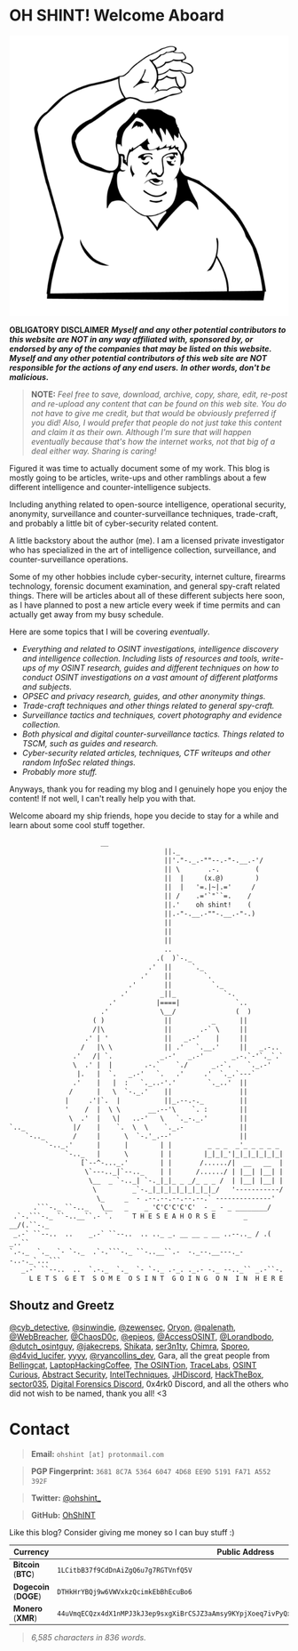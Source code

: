 # **OH SHINT! Welcome Aboard**

![donvito](Contact/donvito.png)

**OBLIGATORY DISCLAIMER**
***Myself and any other potential contributors to this website are NOT in any way affiliated with, sponsored by, or endorsed by any of the companies that may be listed on this website. Myself and any other potential contributors of this web site are NOT responsible for the actions of any end users.*** 
***In other words, don't be malicious.***


> **NOTE:**
> *Feel free to save, download, archive, copy, share, edit, re-post and re-upload any content that can be found on this web site. You do not have to give me credit, but that would be obviously preferred if you did! Also, I would prefer that people do not just take this content and claim it as their own. Although I'm sure that will happen eventually because that's how the internet works, not that big of a deal either way. Sharing is caring!*


Figured it was time to actually document some of my work. This blog is mostly going to be articles, write-ups and other ramblings about a few different intelligence and counter-intelligence subjects.

Including anything related to open-source intelligence, operational security, anonymity, surveillance and counter-surveillance techniques, trade-craft, and probably a little bit of cyber-security related content. 

A little backstory about the author (me). I am a licensed private investigator who has specialized in the art of intelligence collection, surveillance, and counter-surveillance operations. 

Some of my other hobbies include cyber-security, internet culture, firearms technology, forensic document examination, and general spy-craft related things. There will be articles about all of these different subjects here soon, as I have planned to post a new article every week if time permits and can actually get away from my busy schedule.

Here are some topics that I will be covering *eventually*.

- *Everything and related to OSINT investigations, intelligence discovery and intelligence collection. Including lists of resources and tools, write-ups of my OSINT research, guides and different techniques on how to conduct OSINT investigations on a vast amount of different platforms and subjects.*
- *OPSEC and privacy research, guides, and other anonymity things.*
- *Trade-craft techniques and other things related to general spy-craft.*
- *Surveillance tactics and techniques, covert photography and evidence collection.*
- *Both physical and digital counter-surveillance tactics. Things related to TSCM, such as guides and research.*
- *Cyber-security related articles, techniques, CTF writeups and other random InfoSec related things.*
- *Probably more stuff.*

Anyways, thank you for reading my blog and I genuinely hope you enjoy the content! If not well, I can't really help you with that. 

Welcome aboard my ship friends, hope you decide to stay for a while and learn about some cool stuff together.

```
				       __
                                       ||._
                                       ||'."-._.-""--.-"-.__.-'/
                                       || \       .-.         (
                                       ||  |     (x.@)        )
                                       ||  |   '=.|~|.='     /
                                       || /    .='`"``=.    /
                                       ||.'    oh shint!    (
                                       ||.-"-.__.-""-.__.-"-.)
                                       ||
                                       ||
                                       ||
                                       ..
                                     .(  )`-._
                                   .'  ||     `._
                                 .'    ||        `.
                              .'       ||          `._
                            .'        _||_            `-.
                         .'          |====|              `..
                       .'             \__/               (  )
                     ( )               ||          _      ||
                     /|\               ||       .-` \     ||
                   .' | '              ||   _.-'    |     ||
                  /   |\ \             || .'   `.__.'     ||   _.-..
                .'   /| `.            _.-'   _.-'       _.-.`-'`._`.`
                \  .' |  |        .-.`    `./      _.-`.    `._.-'
                 |.   |  `.   _.-'   `.   .'     .'  `._.`---`
                .'    |   |  :   `._..-'.'        `._..'  ||
               /      |   \  `-._.'    ||                 ||
              |     .'|`.  |           ||_.--.-._         ||
              '    /  |  \ \       __.--'\    `. :        ||
               \  .'  |   \|   ..-'   \   `._-._.'        ||
`.._            |/    |    `.  \  \    `._.-              ||
    `-.._       /     |      \  `-.'_.--'                 ||
         `-.._.'      |      |        | |         _ _ _  _'_ _ _ _ _
              `-.._   |      \        | |        |_|_|_'|_|_|_|_|_|_|
                  [`--^-..._.'        | |       /....../|  __   __  |
                   \`---.._|`--.._    | |      /....../ | |__| |__| |
                    \__  _ `-.._| `-._|_|_ _ _/_ _ _ /  | |__| |__| |
                     \         _`-._|_|_|_|_|_|_|_|_/   '-----------/
                      \_     _  - .--.--.--.--.--.` --------------'
      .```-._ ``-.._   \__   _    _ 'C'C'C'C'C'  - _ - _ ________/
 .`-.```-._ ``-..__``.- `.     T H E S E A H O R S E       _  __/(.``-._ 
 _.-` ``--..  ..    _.-` ``--..  .. .._ _. __ __ _ __ ..--.._ / .( _..`` 
`.-._  `._  `- `-._  .`-.```-._ ``-..__``.-  -._--.__---._--..-._`...```   
   _.-` ``--..  ..  `.-._  `._  `- `-._ .-_. ._.- -._ --.._`` _.-``-.
     L E T S  G E T  S O M E  O S I N T  G O I N G  O N  I N  H E R E
```

## Shoutz and Greetz

[@cyb_detective](https://twitter.com/cyb_detective), [@sinwindie](https://twitter.com/sinwindie), [@zewensec](https://twitter.com/zewensec), [Oryon](https://github.com/oryon-osint), [@palenath](https://twitter.com/palenath), [@WebBreacher](https://twitter.com/WebBreacher), [@ChaosD0c](https://twitter.com/ChaosD0c), [@epieos](https://twitter.com/epieos), [@AccessOSINT](https://twitter.com/AccessOSINT), [@Lorandbodo](https://twitter.com/Lorandbodo), [@dutch_osintguy](https://twitter.com/dutch_osintguy), [@jakecreps](https://twitter.com/jakecreps), [Shikata](https://twitter.com/_shikata_), [ser3n1ty](https://ser3n1ty.com), [Chimra](https://twitter.com/Blessed_Chimra), [Sporeo](https://twitter.com/SporeoTheOreo), [@d4vid_lucifer](https://twitter.com/d4vid_lucifer), [yyyy](https://teachyourselfinfosec.com), [@ryancollins_dev](https://twitter.com/ryancollins_dev), Gara, all the great people from [Bellingcat](https://www.bellingcat.com), [LaptopHackingCoffee](https://disboard.org/server/326839256758616068), [The OSINTion](https://www.theosintion.com), [TraceLabs](https://www.tracelabs.org), [OSINT Curious](https://osintcurio.us), [Abstract Security](https://abstract-security.lugons.org), [IntelTechniques](https://inteltechniques.com), [JHDiscord](https://www.johnhammond.org), [HackTheBox](https://hackthebox.eu), [sector035](https://sector035.nl), [Digital Forensics Discord](https://github.com/Digital-Forensics-Discord-Server), 0x4rk0 Discord, and all the others who did not wish to be named, thank you all! <3

# **Contact**

> **Email:** `ohshint [at] protonmail.com`

> **PGP Fingerprint:** `3681 8C7A 5364 6047 4D68 EE9D 5191 FA71 A552 392F`

> **Twitter:** [@ohshint_](https://twitter.com/ohshint_)

> **GitHub:** [OhShINT](https://github.com/ohshint) 

Like this blog? Consider giving me money so I can buy stuff :)

| Currency                | Public Address                                               |
| ----------------------- | ------------------------------------------------------------ |
| **Bitcoin** (**BTC**)   | `1LCitbB37f9CdDnAiZgQ6u7g7RGTVnfQ5V`                         |
| **Dogecoin** (**DOGE**) | `DTHkHrYBQj9w6VWVxkzQcimkEbBhEcuBo6`                         |
| **Monero** (**XMR**)    | `44uVmqECQzx4dX1nMPJ3kJ3ep9sxgXiBrCSJZ3aAmsy9KYpjXoeq7ivPyQxW1BNnx9MiwuH3nZNPPBU76mndoNwaQSUMbFf` |

> *6,585 characters in 836 words.*
